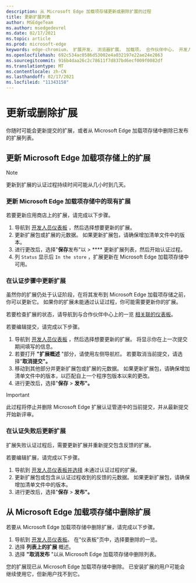 ```yaml
---
description: 从 Microsoft Edge 加载项存储更新或删除扩展的过程
title: 更新扩展列表
author: MSEdgeTeam
ms.author: msedgedevrel
ms.date: 02/17/2021
ms.topic: article
ms.prod: microsoft-edge
keywords: edge-chromium， 扩展开发， 浏览器扩展， 加载项， 合作伙伴中心， 开发人员
ms.openlocfilehash: 692c534ac0586d53002e4a032197e22ae24e2863
ms.sourcegitcommit: 916b4daa26c2c78611f7d837bd6ecf009f0082df
ms.translationtype: MT
ms.contentlocale: zh-CN
ms.lasthandoff: 02/17/2021
ms.locfileid: "11343158"
---
```

# 更新或删除扩展  

你随时可能会更新提交的扩展，或者从 Microsoft Edge 加载项存储中删除已发布的扩展列表。  

## 更新 Microsoft Edge 加载项存储上的扩展  

> [!NOTE]
> 更新到扩展的认证过程持续时间可能从几小时到几天。  

### 更新 Microsoft Edge 加载项存储中的现有扩展  

若要更新应用商店上的扩展，请完成以下步骤。  

1.  导航到 [开发人员仪表板][MicrosoftPartnerCenter] ，然后选择想要更新的扩展。  
1.  更新扩展包或扩展的元数据。  如果更新扩展包，请确保增加清单文件中的版本。  
1.  进行更改后，选择"**保存**发布"以  >  **** 更新扩展列表，然后开始认证过程。  
1.  列 `Status` 显示后 `In the store` ，扩展更新在 Microsoft Edge 加载项存储中可用。  
    
### 在认证步骤中更新扩展  

虽然你的扩展仍处于认证阶段，在将其发布到 Microsoft Edge 加载项存储之前，你可以更新它。 如果你的扩展未能通过认证过程，你可能需要更新你的扩展。    

若要检查扩展的状态，请导航到与合作伙伴中心上的一览 [相关联的仪表板][MicrosoftPartnerCenter]。  

若要编辑提交，请完成以下步骤。  

1.  导航到 [开发人员仪表板][MicrosoftPartnerCenter] ，然后选择想要更新的扩展。  将显示你在上一次提交期间填写的信息。  
1.  若要打开 **"扩展概述** "部分，请使用左侧导航栏。  若要取消当前提交，请选择"**取消提交"。**  
1.  移动到其他部分并更新扩展包或扩展的元数据。  如果更新扩展包，请确保增加清单文件中的版本，以匹配自上一个程序包版本以来的更改。  
1.  进行更改后，选择"**保存**  >  **发布"。**  
    
> [!IMPORTANT]
> 此过程将停止并删除 Microsoft Edge 扩展认证管道中的当前提交，并从最新提交开始新评审。  

### 在认证失败后更新扩展  

扩展失败认证过程后，需要更新扩展并重新提交包含反馈的扩展。  

若要编辑扩展，请完成以下步骤。  

1.  导航到 [开发人员仪表板并选择][MicrosoftPartnerCenter] 未通过认证过程的扩展。  
1.  更新扩展包或包含从认证过程收到的反馈的元数据。  如果更新扩展包，请确保增加清单文件中的版本。  
1.  进行更改后，选择"**保存**  >  **发布"。**  
    
## 从 Microsoft Edge 加载项存储中删除扩展  

若要从 Microsoft Edge 加载项存储中删除扩展，请完成以下步骤。  

1.  导航到 [开发人员仪表板][MicrosoftPartnerCenter]。  在"仪表板"页中，选择要删除的一览。  
1.  选择 **列表上的扩展** 概述。  
1.  选择 **"取消发布** "以从 Microsoft Edge 加载项存储中删除列表。  
    
您的扩展现已从 Microsoft Edge 加载项存储中删除。  已安装扩展的用户可能会继续使用它，但新用户找不到它。  

<!-- links -->  

[MicrosoftPartnerCenter]: https://partner.microsoft.com/dashboard/microsoftedge/public/login?ref=dd "合作伙伴中心"  
